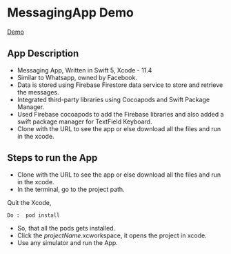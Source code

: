 # MessagingApp Demo
  
  [Demo](https://drive.google.com/file/d/1TrwC-CvbE6OlLHlO78wBAC4MKe9B19LP/view?usp=sharing)
  
## App Description ##
  * Messaging App, Written in Swift 5, Xcode - 11.4 
  * Similar to Whatsapp, owned by Facebook. 
  * Data is stored using Firebase Firestore data service to store and retrieve the messages.
  * Integrated third-party libraries using Cocoapods and Swift Package Manager.
  * Used Firebase cocoapods to add the Firebase libraries and also added a swift package manager for TextField Keyboard.
  * Clone with the URL to see the app or else download all the files and run in the xcode.
  
## Steps to run the App ##
  * Clone with the URL to see the app or else download all the files and run in the xcode. 
  * In the terminal, go to the project path. 
  
  Quit the Xcode,

    Do :  pod install
  

  * So, that all the pods gets installed.
  * Click the *projectName*.xcworkspace, it opens the project in xcode.
  * Use any simulator and run the App.
